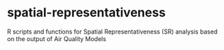 # spatial-representativeness
R scripts and functions for Spatial Representativeness (SR) analysis based on the output of Air Quality Models
